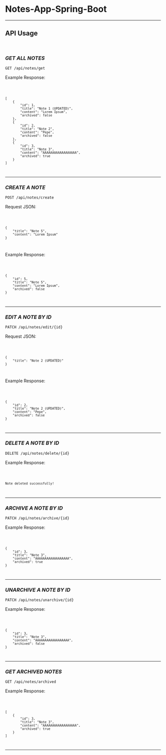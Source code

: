 # Notes-App-Spring-Boot

---

## API Usage

<br>


### *GET ALL NOTES*


`GET /api/notes/get` <br>



Example Response: <br>

<code>

    [
        {
            "id": 1,
            "title": "Note 1 (UPDATED)",
            "content": "Lorem Ipsum",
            "archived": false
        },
        {
            "id": 2,
            "title": "Note 2",
            "content": "Pepe",
            "archived": false
        },
        {
            "id": 3,
            "title": "Note 3",
            "content": "AAAAAAAAAAAAAAAAAA",
            "archived": true
        }
    ]

</code>


---


### *CREATE A NOTE*


`POST /api/notes/create` <br>

Request JSON: <br>

<code>

    {
        "title": "Note 5",
        "content": "Lorem Ipsum"
    }

</code>


Example Response: <br>

<code>

    {
        "id": 5,
        "title": "Note 5",
        "content": "Lorem Ipsum",
        "archived": false
    }

</code>


---


### *EDIT A NOTE BY ID*


`PATCH /api/notes/edit/{id}` <br>

Request JSON: <br>

<code>

    {
        "title": "Note 2 (UPDATED)"
    }

</code>


Example Response: <br>

<code>

    {
        "id": 2,
        "title": "Note 2 (UPDATED)",
        "content": "Pepe",
        "archived": false
    }

</code>


---


### *DELETE A NOTE BY ID*


`DELETE /api/notes/delete/{id}` <br>



Example Response: <br>

<code>

    Note deleted successfully!

</code>


---


### *ARCHIVE A NOTE BY ID*


`PATCH /api/notes/archive/{id}` <br>



Example Response: <br>

<code>

    {
        "id": 3,
        "title": "Note 3",
        "content": "AAAAAAAAAAAAAAAAAA",
        "archived": true
    }

</code>


---


### *UNARCHIVE A NOTE BY ID*


`PATCH /api/notes/unarchive/{id}` <br>



Example Response: <br>

<code>

    {
        "id": 3,
        "title": "Note 3",
        "content": "AAAAAAAAAAAAAAAAAA",
        "archived": false
    }

</code>


---


### *GET ARCHIVED NOTES*


`GET /api/notes/archived` <br>



Example Response: <br>

<code>

    [
        {
            "id": 3,
            "title": "Note 3",
            "content": "AAAAAAAAAAAAAAAAAA",
            "archived": true
        }
    ]

</code>


---